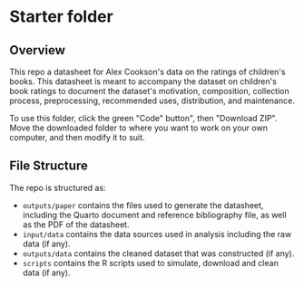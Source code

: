 # Starter folder

## Overview

This repo a datasheet for Alex Cookson's data on the ratings of children's books. This datasheet is meant to accompany the dataset on children's book ratings to document the dataset's motivation, composition, collection process, preprocessing, recommended uses, distribution, and maintenance.

To use this folder, click the green "Code" button", then "Download ZIP". Move the downloaded folder to where you want to work on your own computer, and then modify it to suit.

## File Structure

The repo is structured as:

-   `outputs/paper` contains the files used to generate the datasheet, including the Quarto document and reference bibliography file, as well as the PDF of the datasheet. 
-   `input/data` contains the data sources used in analysis including the raw data (if any).
-   `outputs/data` contains the cleaned dataset that was constructed (if any).
-   `scripts` contains the R scripts used to simulate, download and clean data (if any).